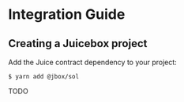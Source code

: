 # Integration Guide

## Creating a Juicebox project

Add the Juice contract dependency to your project:

```
$ yarn add @jbox/sol
```

TODO

